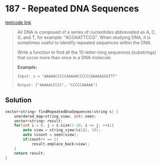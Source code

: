 # 187 - Repeated DNA Sequences

[leetcode link](https://leetcode.com/problems/repeated-dna-sequences/)

> All DNA is  composed of a series of nucleotides abbreviated as A, C, G, and T, for  example: "ACGAATTCCG". When studying DNA, it is sometimes useful to  identify repeated sequences within the DNA.
>
> Write a function to find all the 10-letter-long sequences (substrings) that occur more than once in a DNA molecule.
>
> **Example:**
>
> ```
> Input: s = "AAAAACCCCCAAAAACCCCCCAAAAAGGGTTT"
> 
> Output: ["AAAAACCCCC", "CCCCCAAAAA"]
> ```

## Solution

```cpp
vector<string> findRepeatedDnaSequences(string s) {
    unordered_map<string_view, int> seen;
    vector<string> result;
    for(int i = 0, j = s.size()-10; i <= j; ++i){
        auto view = string_view(&s[i], 10);
        auto &count = seen[view];
        if(count++ == 1)
            result.emplace_back(view);
    }
    return result;
}
```